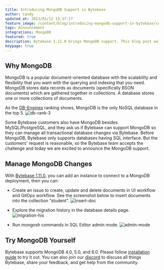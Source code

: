```yaml
---
title: Introducing MongoDB Support in Bytebase
author: Candy
updated_at: 2023/01/12 13:37:17
feature_image: /content/blog/introducing-mongodb-support-in-bytebase/cover.webp
tags: Announcement
integrations: MongoDB
featured: true
description: Bytebase 1.11.0 brings MongoDB support. This blog post walks you through managing MongoDB with Bytebase.
keypage: true
---
```


## Why MongoDB

MongoDB is a popular document-oriented database with the scalability and flexibility that you want with the querying and indexing that you need. MongoDB stores data records as documents (specifically BSON documents) which are gathered together in collections. A database stores one or more collections of documents.

As the [DB-Engines](https://db-engines.com/en/ranking) ranking shows, MongoDB is the only NoSQL database in the top 5.
![db-rank-3](/content/blog/introducing-mongodb-support-in-bytebase/db-rank-3.webp)

Some Bytebase customers also have MongoDB besides MySQL/PostgreSQL, and they ask us if Bytebase can support MongoDB so they can manage all transactional database changes via Bytebase. Before MongoDB, Bytebase only supports databases having SQL interface. But the customers' request is reasonable, so the Bytebase team accepts the challenge and today we are excited to announce the MongoDB support.

## Manage MongoDB Changes

With [Bytebase 1.11.0](https://www.bytebase.com/changelog/bytebase-1-11-0), you can add an instance to connect to a MongoDB deployment, then you can:

- Create an issue to create, update and delete documents in UI workflow and GitOps workflow. See the screenshot below to insert documents into the collection “student”.
  ![insert-doc](/content/blog/introducing-mongodb-support-in-bytebase/insert-doc.webp)

- Explore the migration history in the database details page.
  ![migration-his](/content/blog/introducing-mongodb-support-in-bytebase/migration-his.webp)

- Run mongosh commands in SQL Editor admin mode.
  ![admin-mode](/content/blog/introducing-mongodb-support-in-bytebase/admin-mode.webp)

## Try MongoDB Yourself

Bytebase supports MongoDB 4.0, 5.0, and 6.0. Please follow [installation guide](https://docs.bytebase.com/get-started/deploy-with-docker) to try it out. You can also join our [discord](https://discord.gg/huyw7gRsyA) to discuss all things Bytebase, share your feedback, and get help from the community.
